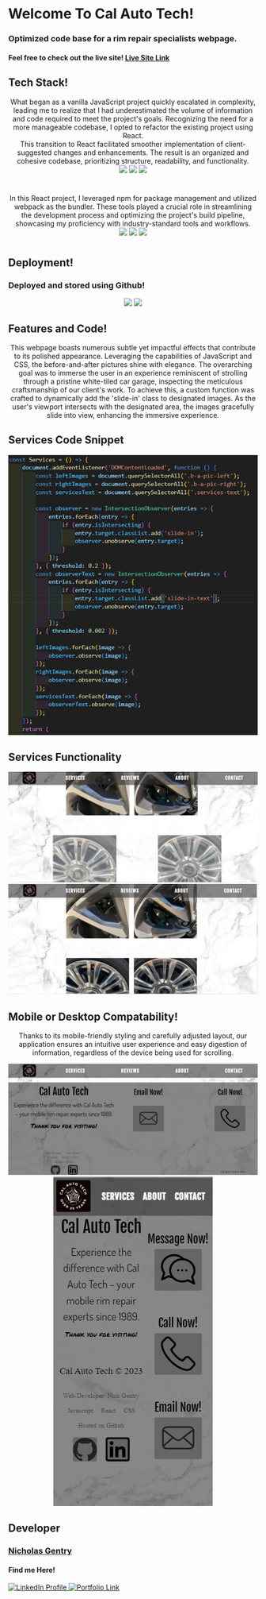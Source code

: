 
# Welcome To Cal Auto Tech!

### Optimized code base for a rim repair specialists webpage.  


#### Feel free to check out the live site! [Live Site Link](https://nickgentrybjj.github.io/CalAutoTech/)

## Tech Stack!

<p align="center">
What began as a vanilla JavaScript project quickly escalated in complexity, leading me to realize that I had underestimated the volume of information and code required to meet the project's goals. Recognizing the need for a more manageable codebase, I opted to refactor the existing project using React. <br/>
This transition to React facilitated smoother implementation of client-suggested changes and enhancements. The result is an organized and cohesive codebase, prioritizing structure, readability, and functionality.<br/>
<code><img width="12%" src="https://www.vectorlogo.zone/logos/reactjs/reactjs-ar21.svg"></code>
<code><img width="12%" src="https://www.vectorlogo.zone/logos/javascript/javascript-ar21.svg"></code>
<code><img width="12%" src="https://www.vectorlogo.zone/logos/w3_css/w3_css-ar21.svg"></code><br/>
<p/>

#
<p align="center">
In this React project, I leveraged npm for package management and utilized webpack as the bundler. These tools played a crucial role in streamlining the development process and optimizing the project's build pipeline, showcasing my proficiency with industry-standard tools and workflows.<br/>
<code><img width="12%" src="https://www.vectorlogo.zone/logos/nodejs/nodejs-ar21.svg"></code>
<code><img width="12%" src="https://www.vectorlogo.zone/logos/js_webpack/js_webpack-ar21.svg"></code>
<code><img width="12%" src="https://www.vectorlogo.zone/logos/npmjs/npmjs-ar21.svg"></code>
<p/>

#
## Deployment!

### Deployed and stored using Github!
<p align="center">
<code><img width="12%" src="https://www.vectorlogo.zone/logos/github/github-ar21.svg"></code>
<code><img width="12%" src="https://www.vectorlogo.zone/logos/git-scm/git-scm-ar21.svg"></code>
<p/>

## Features and Code!
<p align="center">
This webpage boasts numerous subtle yet impactful effects that contribute to its polished appearance. Leveraging the capabilities of JavaScript and CSS, the before-and-after pictures shine with elegance. The overarching goal was to immerse the user in an experience reminiscent of strolling through a pristine white-tiled car garage, inspecting the meticulous craftsmanship of our client's work. To achieve this, a custom function was crafted to dynamically add the 'slide-in' class to designated images. As the user's viewport intersects with the designated area, the images gracefully slide into view, enhancing the immersive experience. <br/>
<p/>
    
## Services Code Snippet
<p align="center">
<img src="./ReadMePics/Services_Code_Snippet.png"/>
<p/>
    
## Services Functionality
<p align="center">
<img src="./ReadMePics/pic1_before.png"/>
<img src="./ReadMePics/Pic2_before.png"/>
<p/>

## Mobile or Desktop Compatability!

<p align="center">
    Thanks to its mobile-friendly styling and carefully adjusted layout, our application ensures an intuitive user experience and easy digestion of information, regardless of the device being used for scrolling.
<p/>
<p align="center">
<img src="./ReadMePics/Desktop_contact.png"/>
<img src="./ReadMePics/Mobile_Contact.png"/>
<p/>

<!-- mobile images and desktop images -->

## Developer

### [Nicholas Gentry](https://www.linkedin.com/in/nicholas-gentry-2721451b2/)


#### Find me Here!
  <a href="https://www.linkedin.com/in/nicholas-gentry-2721451b2/"> 
    <img src="https://img.shields.io/badge/linkedin-%230077B5.svg?style=for-the-badge&logo=linkedin" alt="LinkedIn Profile">
  </a>
    <a href="https://nickgentrybjj.github.io/Portfolio/"> 
    <img src="https://img.shields.io/badge/_✨_Portfolio_-089992?style=for-the-badge" alt="Portfolio Link" width="120" height="28">
  </a>

